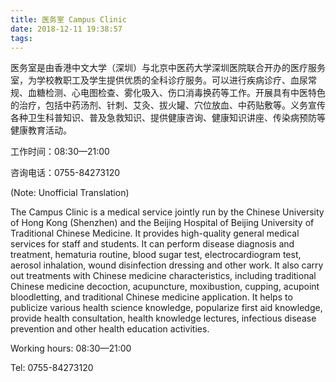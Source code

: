 ```yaml
---
title: 医务室 Campus Clinic
date: 2018-12-11 19:38:57
tags:
---
```


医务室是由香港中文大学（深圳）与北京中医药大学深圳医院联合开办的医疗服务室，为学校教职工及学生提供优质的全科诊疗服务。可以进行疾病诊疗、血尿常规、血糖检测、心电图检查、雾化吸入、伤口消毒换药等工作。开展具有中医特色的治疗，包括中药汤剂、针刺、艾灸、拔火罐、穴位放血、中药贴敷等。义务宣传各种卫生科普知识、普及急救知识、提供健康咨询、健康知识讲座、传染病预防等健康教育活动。

工作时间：08:30—21:00

咨询电话：0755-84273120

(Note: Unofficial Translation)

The Campus Clinic is a medical service jointly run by the Chinese University of Hong Kong (Shenzhen) and the Beijing Hospital of Beijing University of Traditional Chinese Medicine. It provides high-quality general medical services for staff and students. It can perform disease diagnosis and treatment, hematuria routine, blood sugar test, electrocardiogram test, aerosol inhalation, wound disinfection dressing and other work. It also carry out treatments with Chinese medicine characteristics, including traditional Chinese medicine decoction, acupuncture, moxibustion, cupping, acupoint bloodletting, and traditional Chinese medicine application. It helps to publicize various health science knowledge, popularize first aid knowledge, provide health consultation, health knowledge lectures, infectious disease prevention and other health education activities.

Working hours: 08:30—21:00

Tel: 0755-84273120
